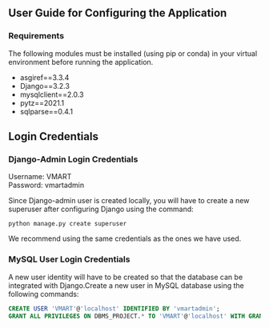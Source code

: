## User Guide for Configuring the Application

### Requirements

The following modules must be installed (using pip or conda) in your virtual environment before running the application.

* asgiref==3.3.4
* Django==3.2.3
* mysqlclient==2.0.3
* pytz==2021.1
* sqlparse==0.4.1

## Login Credentials

### Django-Admin Login Credentials

Username: VMART\
Password: vmartadmin

Since Django-admin user is created locally, you will have to create a new superuser after configuring Django using the command: 

```
python manage.py create superuser
```

We recommend using the same credentials as the ones we have used.

### MySQL User Login Credentials

A new user identity will have to be created so that the database can be integrated with Django.Create a new user in MySQL database using the following commands:

```sql
CREATE USER 'VMART'@'localhost' IDENTIFIED BY 'vmartadmin';
GRANT ALL PRIVILEGES ON DBMS_PROJECT.* TO 'VMART'@'localhost' WITH GRANT OPTION;
```